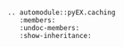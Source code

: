 ```eval_rst

.. automodule::pyEX.caching
   :members:
   :undoc-members:
   :show-inheritance:

``` 
